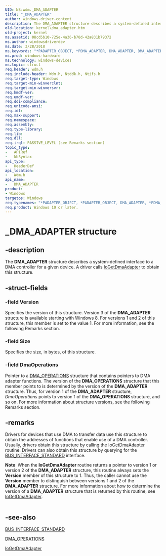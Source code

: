 ```yaml
---
UID: NS:wdm._DMA_ADAPTER
title: "_DMA_ADAPTER"
author: windows-driver-content
description: The DMA_ADAPTER structure describes a system-defined interface to a DMA controller for a given device. A driver calls IoGetDmaAdapter to obtain this structure.
old-location: kernel\dma_adapter.htm
old-project: kernel
ms.assetid: 08cd5b10-725e-4a36-b70d-42a831b79372
ms.author: windowsdriverdev
ms.date: 3/28/2018
ms.keywords: "*PADAPTER_OBJECT, *PDMA_ADAPTER, DMA_ADAPTER, DMA_ADAPTER structure [Kernel-Mode Driver Architecture], PDMA_ADAPTER, PDMA_ADAPTER structure pointer [Kernel-Mode Driver Architecture], _DMA_ADAPTER, kernel.dma_adapter, kstruct_a_030ef4da-75e2-4427-baf6-cb9a5eb194cf.xml, wdm/DMA_ADAPTER, wdm/PDMA_ADAPTER"
ms.prod: windows-hardware
ms.technology: windows-devices
ms.topic: struct
req.header: wdm.h
req.include-header: Wdm.h, Ntddk.h, Ntifs.h
req.target-type: Windows
req.target-min-winverclnt: 
req.target-min-winversvr: 
req.kmdf-ver: 
req.umdf-ver: 
req.ddi-compliance: 
req.unicode-ansi: 
req.idl: 
req.max-support: 
req.namespace: 
req.assembly: 
req.type-library: 
req.lib: 
req.dll: 
req.irql: PASSIVE_LEVEL (see Remarks section)
topic_type:
-	APIRef
-	kbSyntax
api_type:
-	HeaderDef
api_location:
-	Wdm.h
api_name:
-	DMA_ADAPTER
product:
- Windows
targetos: Windows
req.typenames: "*PADAPTER_OBJECT, *PADAPTER_OBJECT, DMA_ADAPTER, *PDMA_ADAPTER"
req.product: Windows 10 or later.
---
```


# _DMA_ADAPTER structure


## -description


The <b>DMA_ADAPTER</b> structure describes a system-defined interface to a DMA controller for a given device. A driver calls <a href="https://msdn.microsoft.com/library/windows/hardware/ff549220">IoGetDmaAdapter</a> to obtain this structure.


## -struct-fields




### -field Version

Specifies the version of this structure. Version 3 of the <b>DMA_ADAPTER</b> structure is available starting with Windows 8. For versions 1 and 2 of this structure, this member is set to the value 1. For more information, see the following Remarks section.


### -field Size

Specifies the size, in bytes, of this structure.


### -field DmaOperations

Pointer to a <a href="https://msdn.microsoft.com/library/windows/hardware/ff544071">DMA_OPERATIONS</a> structure that contains pointers to DMA adapter functions. The version of the <b>DMA_OPERATIONS</b> structure that this member points to is determined by the version of the <b>DMA_ADAPTER</b> structure. Thus, for version 1 of the <b>DMA_ADAPTER</b> structure, <i>DmaOperations</i> points to version 1 of the <b>DMA_OPERATIONS</b> structure, and so on. For more information about structure versions, see the following Remarks section.


## -remarks



Drivers for devices that use DMA to transfer data use this structure to obtain the addresses of functions that enable use of a DMA controller. Usually, drivers obtain this structure by calling the <a href="https://msdn.microsoft.com/library/windows/hardware/ff549220">IoGetDmaAdapter</a> routine. Drivers can also obtain this structure by querying for the <a href="https://msdn.microsoft.com/library/windows/hardware/ff540707">BUS_INTERFACE_STANDARD</a> interface.

<div class="alert"><b>Note</b>  When the <b>IoGetDmaAdapter</b> routine returns a pointer to version 1 or version 2 of the <b>DMA_ADAPTER</b> structure, this routine always sets the <b>Version</b> member of this structure to 1. Thus, the caller cannot use the <b>Version</b> member to distinguish between versions 1 and 2 of the <b>DMA_ADAPTER</b> structure. For more information about how to determine the version of a <b>DMA_ADAPTER</b> structure that is returned by this routine, see <a href="https://msdn.microsoft.com/library/windows/hardware/ff549220">IoGetDmaAdapter</a>.</div>
<div> </div>



## -see-also




<a href="https://msdn.microsoft.com/library/windows/hardware/ff540707">BUS_INTERFACE_STANDARD</a>



<a href="https://msdn.microsoft.com/library/windows/hardware/ff544071">DMA_OPERATIONS</a>



<a href="https://msdn.microsoft.com/library/windows/hardware/ff549220">IoGetDmaAdapter</a>
 

 

